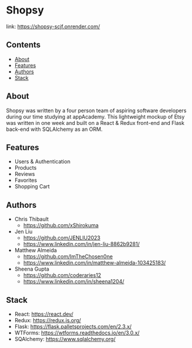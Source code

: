 # Shopsy
link: https://shopsy-scjf.onrender.com/

## Contents
- [About](#about)
- [Features](#features)
- [Authors](#authors)
- [Stack](#stack)

## About
Shopsy was written by a four person team of aspiring software developers during our time studying at appAcademy. This lightweight mockup of Etsy was written in one week and built on a React & Redux front-end and Flask back-end with SQLAlchemy as an ORM.

## Features
 * Users & Authentication
 * Products
 * Reviews
 * Favorites
 * Shopping Cart

## Authors
 * Chris Thibault
   * https://github.com/xShirokuma
 * Jen Liu
   * https://github.com/JENLIU2023
   * https://www.linkedin.com/in/jen-liu-8862b9281/
 * Matthew Almeida
   * https://github.com/ImTheChosen0ne
   * https://www.linkedin.com/in/matthew-almeida-103425183/
 * Sheena Gupta
   * https://github.com/coderaries12
   * https://www.linkedin.com/in/sheena1204/

## Stack
 * React: https://react.dev/
 * Redux: https://redux.js.org/
 * Flask: https://flask.palletsprojects.com/en/2.3.x/
 * WTForms: https://wtforms.readthedocs.io/en/3.0.x/
 * SQAlchemy: https://www.sqlalchemy.org/

